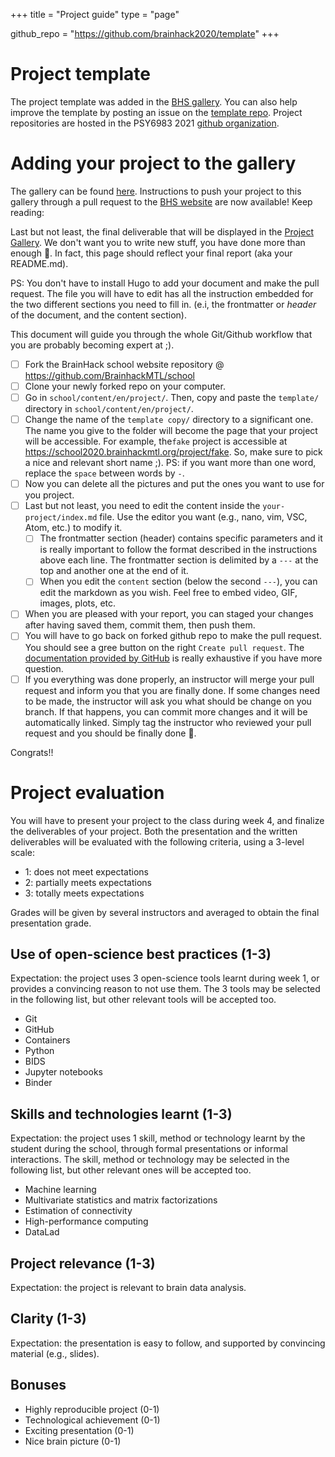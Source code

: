 +++
title = "Project guide"
type = "page"

github_repo = "https://github.com/brainhack2020/template"
+++

# Project template

The project template was added in the [BHS gallery](https://school2020.brainhackmtl.org/project/template/). You can also help improve the template by posting an issue on the [template repo](https://github.com/brainhack-school2020/project_template/issues). Project repositories are hosted in the PSY6983 2021 [github organization](https://github.com/PSY6983-2021).

# Adding your project to the gallery

The gallery can be found [here](project). Instructions to push your project to this gallery through a pull request to the [BHS website](https://github.com/brainhackmtl/psy6983_2021) are now available! Keep reading:

Last but not least, the final deliverable that will be displayed in the [Project Gallery](https://school2020.brainhackmtl.org/project). We don't want you to write new stuff, you have done more than enough :raised_hands:. In fact, this page should reflect your final report (aka your README.md).

PS: You don't have to install Hugo to add your document and make the pull request. The file you will have to edit has all the instruction embedded for the two different sections you need to fill in. (e.i, the frontmatter or *header* of the document, and the content section).

This document will guide you through the whole Git/Github workflow that you are probably becoming expert at ;).

- [ ] Fork the BrainHack school website repository @ https://github.com/BrainhackMTL/school
- [ ] Clone your newly forked repo on your computer.
- [ ] Go in `school/content/en/project/`. Then, copy and paste the `template/` directory in `school/content/en/project/`.
- [ ] Change the name of the `template copy/` directory to a significant one. The name you give to the folder will become the page that your project will be accessible. For example, the`fake` project is accessible at https://school2020.brainhackmtl.org/project/fake. So, make sure to pick a nice and relevant short name ;). PS: if you want more than one word, replace the `space` between words by `-`.
- [ ] Now you can delete all the pictures and put the ones you want to use for you project.
- [ ] Last but not least, you need to edit the content inside the `your-project/index.md` file. Use the editor you want (e.g., nano, vim, VSC, Atom, etc.) to modify it.
  - [ ] The frontmatter section (header) contains specific parameters and it is really important to follow the format described in the instructions above each line. The frontmatter section is delimited by a `---` at the top and another one at the end of it.
  - [ ] When you edit the `content` section (below the second `---`), you can edit the markdown as you wish. Feel free to embed video, GIF, images, plots, etc.
- [ ] When you are pleased with your report, you can staged your changes after having saved them, commit them, then push them.
- [ ] You will have to go back on forked github repo to make the pull request. You should see a gree button on the right `Create pull request`. The [documentation provided by GitHub](https://help.github.com/en/github/collaborating-with-issues-and-pull-requests/creating-a-pull-request) is really exhaustive if you have more question.
- [ ] If you everything was done properly, an instructor will merge your pull request and inform you that you are finally done. If some changes need to be made, the instructor will ask you what should be change on you branch. If that happens, you can commit more changes and it will be automatically linked. Simply tag the instructor who reviewed your pull request and you should be finally done :tada:.

Congrats!!


# Project evaluation

You will have to present your project to the class during week 4, and finalize the deliverables of your project. Both the presentation and the written deliverables will be evaluated with the following criteria, using a 3-level scale:

* 1: does not meet expectations
* 2: partially meets expectations
* 3: totally meets expectations

Grades will be given by several instructors and averaged to obtain the
final presentation grade.

## Use of open-science best practices (1-3)

Expectation: the project uses 3 open-science tools learnt during week 1, or
provides a convincing reason to not use them. The 3 tools may be selected
in the following list, but other relevant tools will be accepted too.

* Git
* GitHub
* Containers
* Python
* BIDS
* Jupyter notebooks
* Binder

## Skills and technologies learnt (1-3)

Expectation: the project uses 1 skill, method or technology learnt by the
student during the school, through formal presentations or informal
interactions. The skill, method or technology may be selected in the following list,
but other relevant ones will be accepted too.

* Machine learning
* Multivariate statistics and matrix factorizations
* Estimation of connectivity
* High-performance computing
* DataLad

## Project relevance (1-3)

Expectation: the project is relevant to brain data analysis.

## Clarity (1-3)

Expectation: the presentation is easy to follow, and supported by
convincing material (e.g., slides).

## Bonuses

* Highly reproducible project (0-1)
* Technological achievement (0-1)
* Exciting presentation (0-1)
* Nice brain picture (0-1)
